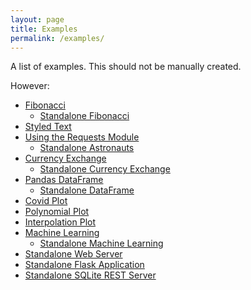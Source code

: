 ```yaml
---
layout: page
title: Examples
permalink: /examples/
---
```


A list of examples. This should not be manually created.

However:
* [Fibonacci](/examples/fibonacci/)
  * [Standalone Fibonacci](/examples/standalone_fibonacci/)
* [Styled Text](/examples/styled_text/)
* [Using the Requests Module](/examples/requests_module/)
  * [Standalone Astronauts](/examples/standalone_astronauts/)
* [Currency Exchange](/examples/currency_exchange/)
  * [Standalone Currency Exchange](/examples/standalone_currency_exchange/)
* [Pandas DataFrame](/examples/pandas_dataframe/)
  * [Standalone DataFrame](/examples/standalone_pandas_dataframe/)
* [Covid Plot](/examples/covid_plot/)
* [Polynomial Plot](/examples/polynomial_plot/)
* [Interpolation Plot](/examples/interpolation_plot/)
* [Machine Learning](/examples/machine_learning/)
  * [Standalone Machine Learning](/examples/standalone_machine_learning/)
* [Standalone Web Server](/examples/standalone_web_server/)
* [Standalone Flask Application](/examples/standalone_flask_application/)
* [Standalone SQLite REST Server](/examples/standalone_sqlite_rest_server/)